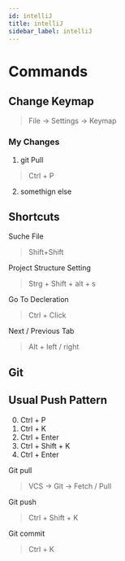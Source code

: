 ```yaml
---
id: intelliJ
title: intelliJ
sidebar_label: intelliJ
---
```


# Commands

## Change Keymap

> File -> Settings -> Keymap

### My Changes

1. git Pull
> Ctrl + P

2. somethign else


## Shortcuts

Suche File
>Shift+Shift

Project Structure Setting
>Strg + Shift + alt + s

Go To Decleration
>Ctrl + Click

Next / Previous Tab
> Alt + left / right


## Git

## Usual Push Pattern

0. Ctrl + P
1. Ctrl + K
2. Ctrl + Enter
3. Ctrl + Shift + K
4. Ctrl + Enter


Git pull
> VCS -> Git -> Fetch / Pull

Git push
> Ctrl + Shift + K

Git commit
> Ctrl + K
